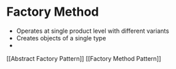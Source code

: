 # Factory Method
- Operates at single product level with different variants
- Creates objects of a single type
- 



[[Abstract Factory Pattern]]
[[Factory Method Pattern]]